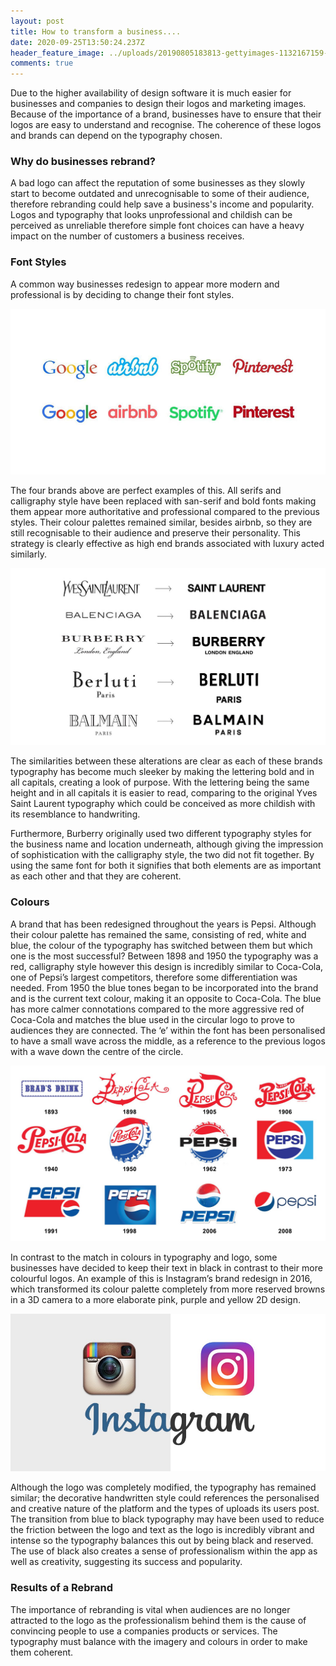 ```yaml
---
layout: post
title: How to transform a business....
date: 2020-09-25T13:50:24.237Z
header_feature_image: ../uploads/20190805183813-gettyimages-1132167159-crop.jpeg
comments: true
---
```

Due to the higher availability of design software it is much easier for businesses and companies to design their logos and marketing images. Because of the importance of a brand, businesses have to ensure that their logos are easy to understand and recognise. The coherence of these logos and brands can depend on the typography chosen.

### Why do businesses rebrand?

A bad logo can affect the reputation of some businesses as they slowly start to become outdated and unrecognisable to some of their audience, therefore rebranding could help save a business's income and popularity. Logos and typography that looks unprofessional and childish can be perceived as unreliable therefore simple font choices can have a heavy impact on the number of customers a business receives.

### Font Styles

A common way businesses redesign to appear more modern and professional is by deciding to change their font styles.

![](../uploads/logos-resized2.jpg "Examples of Rebranding ")

The four brands above are perfect examples of this. All serifs and calligraphy style have been replaced with san-serif and bold fonts making them appear more authoritative and professional compared to the previous styles. Their colour palettes remained similar, besides airbnb, so they are still recognisable to their audience and preserve their personality. This strategy is clearly effective as high end brands associated with luxury acted similarly.

![](../uploads/sansmania.jpg "Luxury Brand Redesigns")

The similarities between these alterations are clear as each of these brands typography has become much sleeker by making the lettering bold and in all capitals, creating a look of purpose. With the lettering being the same height and in all capitals it is easier to read, comparing to the original Yves Saint Laurent typography which could be conceived as more childish with its resemblance to handwriting.

Furthermore, Burberry originally used two different typography styles for the business name and location underneath, although giving the impression of sophistication with the calligraphy style, the two did not fit together. By using the same font for both it signifies that both elements are as important as each other and that they are coherent.

### Colours

A brand that has been redesigned throughout the years is Pepsi. Although their colour palette has remained the same, consisting of red, white and blue, the colour of the typography has switched between them but which one is the most successful? Between 1898 and 1950 the typography was a red, calligraphy style however this design is incredibly similar to Coca-Cola, one of Pepsi’s largest competitors, therefore some differentiation was needed. From 1950 the blue tones began to be incorporated into the brand and is the current text colour, making it an opposite to Coca-Cola. The blue has more calmer connotations compared to the more aggressive red of Coca-Cola and matches the blue used in the circular logo to prove to audiences they are connected. The ‘e’ within the font has been personalised to have a small wave across the middle, as a reference to the previous logos with a wave down the centre of the circle.

![](../uploads/pepsi-logos.jpg "Pepsi Rebrand Throughout the Years")

In contrast to the match in colours in typography and logo, some businesses have decided to keep their text in black in contrast to their more colourful logos. An example of this is Instagram’s brand redesign in 2016, which transformed its colour palette completely from more reserved browns in a 3D camera to a more elaborate pink, purple and yellow 2D design.

![](../uploads/1-6x7vf59utycdwiltqhsnaq.jpeg "Instagram Logo Redesign")

Although the logo was completely modified, the typography has remained similar; the decorative handwritten style could references the personalised and creative nature of the platform and the types of uploads its users post. The transition from blue to black typography may have been used to reduce the friction between the logo and text as the logo is incredibly vibrant and intense so the typography balances this out by being black and reserved. The use of black also creates a sense of professionalism within the app as well as creativity, suggesting its success and popularity.

### Results of a Rebrand

The importance of rebranding is vital when audiences are no longer attracted to the logo as the professionalism behind them is the cause of convincing people to use a companies products or services. The typography must balance with the imagery and colours in order to make them coherent.